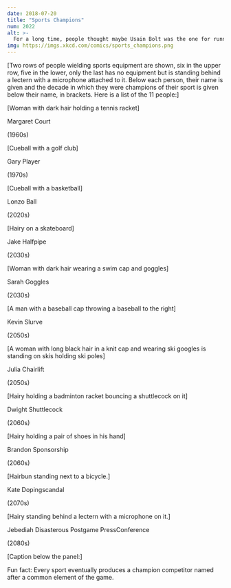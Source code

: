 ```yaml
---
date: 2018-07-20
title: "Sports Champions"
num: 2022
alt: >-
  For a long time, people thought maybe Usain Bolt was the one for running, until the 2090s and the incredible dominance of Derek Legs.
img: https://imgs.xkcd.com/comics/sports_champions.png
---
```

[Two rows of people wielding sports equipment are shown, six in the upper row, five in the lower, only the last has no equipment but is standing behind a lectern with a microphone attached to it. Below each person, their name is given and the decade in which they were champions of their sport is given below their name, in brackets. Here is a list of the 11 people:]

[Woman with dark hair holding a tennis racket]

Margaret Court

(1960s)

[Cueball with a golf club]

Gary Player

(1970s)

[Cueball with a basketball]

Lonzo Ball

(2020s)

[Hairy on a skateboard]

Jake Halfpipe

(2030s)

[Woman with dark hair wearing a swim cap and goggles]

Sarah Goggles

(2030s)

[A man with a baseball cap throwing a baseball to the right]

Kevin Slurve

(2050s)

[A woman with long black hair in a knit cap and wearing ski googles is standing on skis holding ski poles]

Julia Chairlift

(2050s)

[Hairy holding a badminton racket bouncing a shuttlecock on it]

Dwight Shuttlecock

(2060s)

[Hairy holding a pair of shoes in his hand]

Brandon Sponsorship

(2060s)

[Hairbun standing next to a bicycle.]

Kate Dopingscandal

(2070s)

[Hairy standing behind a lectern with a microphone on it.]

Jebediah Disasterous Postgame PressConference

(2080s)

[Caption below the panel:]

Fun fact: Every sport eventually produces a champion competitor named after a common element of the game.